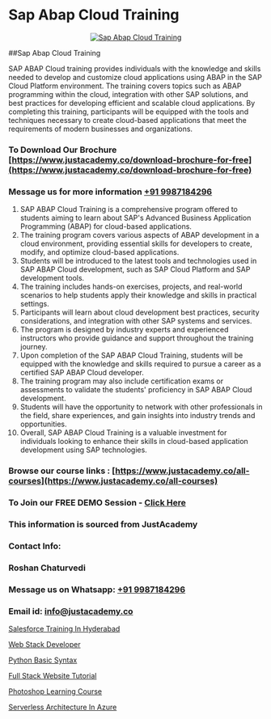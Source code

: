 # Sap Abap Cloud Training

<p align="center">
  <a href="https://justacademy.co/course-detail/sap-abap-training">
    <img src="https://justacademy.co/storage2/course_image/1707212883_course_image.webp" alt="Sap Abap Cloud Training">
  </a>
</p>
##Sap Abap Cloud Training

SAP ABAP Cloud training provides individuals with the knowledge and skills needed to develop and customize cloud applications using ABAP in the SAP Cloud Platform environment. The training covers topics such as ABAP programming within the cloud, integration with other SAP solutions, and best practices for developing efficient and scalable cloud applications. By completing this training, participants will be equipped with the tools and techniques necessary to create cloud-based applications that meet the requirements of modern businesses and organizations.
### To Download Our Brochure [https://www.justacademy.co/download-brochure-for-free](https://www.justacademy.co/download-brochure-for-free)
### Message us for more information [+91 9987184296](https://api.whatsapp.com/send?phone=919987184296)
1) SAP ABAP Cloud Training is a comprehensive program offered to students aiming to learn about SAP's Advanced Business Application Programming (ABAP) for cloud-based applications.
2) The training program covers various aspects of ABAP development in a cloud environment, providing essential skills for developers to create, modify, and optimize cloud-based applications.
3) Students will be introduced to the latest tools and technologies used in SAP ABAP Cloud development, such as SAP Cloud Platform and SAP development tools.
4) The training includes hands-on exercises, projects, and real-world scenarios to help students apply their knowledge and skills in practical settings.
5) Participants will learn about cloud development best practices, security considerations, and integration with other SAP systems and services.
6) The program is designed by industry experts and experienced instructors who provide guidance and support throughout the training journey.
7) Upon completion of the SAP ABAP Cloud Training, students will be equipped with the knowledge and skills required to pursue a career as a certified SAP ABAP Cloud developer.
8) The training program may also include certification exams or assessments to validate the students' proficiency in SAP ABAP Cloud development.
9) Students will have the opportunity to network with other professionals in the field, share experiences, and gain insights into industry trends and opportunities.
10) Overall, SAP ABAP Cloud Training is a valuable investment for individuals looking to enhance their skills in cloud-based application development using SAP technologies.

### Browse our course links : [https://www.justacademy.co/all-courses](https://www.justacademy.co/all-courses) 
### To Join our FREE DEMO Session - [Click Here](https://www.justacademy.co/register-for-course-demo)


### This information is sourced from JustAcademy
### Contact Info:
### Roshan Chaturvedi
### Message us on Whatsapp: [+91 9987184296](https://api.whatsapp.com/send?phone=919987184296)
### Email id: [info@justacademy.co](mailto:info@justacademy.co)
                
[Salesforce Training In Hyderabad](https://www.linkedin.com/pulse/salesforce-training-hyderabad-justacademy-bristol-ya9we?trackingId=81MLjcraE1GMKnPTELd4gA%3D%3D&lipi=urn%3Ali%3Apage%3Ad_flagship3_company_admin%3BuQw2P2SXTeivwplSXi08Jg%3D%3D)

[Web Stack Developer](https://www.linkedin.com/pulse/web-stack-developer-justacademy-cupertino-zk98c/)

[Python Basic Syntax](https://medium.com/@AkashSingh2052/python-basic-syntax-c40490ad4eba)

[Full Stack Website Tutorial](https://medium.com/@shivamja27/full-stack-website-tutorial-714aaee9f4e3)

[Photoshop Learning Course](https://justacademyin.github.io/justacademy/photoshop-learning-course)

[Serverless Architecture In Azure](https://justacademyin.github.io/justacademy/serverless-architecture-in-azure)

